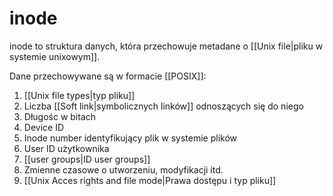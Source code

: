 # inode
inode to struktura danych, która przechowuje metadane o [[Unix file|pliku w systemie unixowym]]. 

Dane przechowywane są w formacie [[POSIX]]:
1. [[Unix file types|typ pliku]]
2. Liczba [[Soft link|symbolicznych linków]] odnoszących się do niego
3. Długośc w bitach
4. Device ID
5. Inode number identyfikujący plik w systemie plików
6. User ID użytkownika
7. [[user groups|ID user groups]]
8. Zmienne czasowe o utworzeniu, modyfikacji itd.
9. [[Unix Acces rights and file mode|Prawa dostępu i typ pliku]]